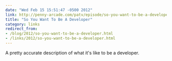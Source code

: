 ```yaml
---
date: "Wed Feb 15 15:51:47 -0500 2012"
link: http://penny-arcade.com/patv/episode/so-you-want-to-be-a-developer-part-1
title: "So You Want To Be A Developer"
category: links
redirect_from:
- /blog/2012/so-you-want-to-be-a-developer.html
- /links/2012/so-you-want-to-be-a-developer.html
---
```


A pretty accurate description of what it's like to be a developer.
